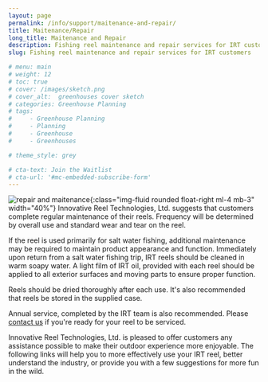 ```yaml
---
layout: page
permalink: /info/support/maitenance-and-repair/
title: Maitenance/Repair
long_title: Maitenance and Repair
description: Fishing reel maintenance and repair services for IRT customers
slug: Fishing reel maintenance and repair services for IRT customers

# menu: main
# weight: 12
# toc: true
# cover: /images/sketch.png
# cover_alt:  greenhouses cover sketch
# categories: Greenhouse Planning
# tags: 
#     - Greenhouse Planning
#     - Planning
#     - Greenhouse
#     - Greenhouses

# theme_style: grey

# cta-text: Join the Waitlist
# cta-url: '#mc-embedded-subscribe-form'
---
```


<!-- ## Service Package
These are many benefits to having service performed by our expert reel technicians. IRT’s reel technicians have over 30 years of assembly and repair experience. They have the right tools to complete service work and only use the highest quality lubricants, designed specifically to withstand  the harsh saltwater fishing environment. Our staff will carefully inspect all of the reels components and notify you if anything is found to be at the service limit. Proper service helps prevent costly repairs, or even worse, the loss of a trophy catch! -->



![repair and maitenance](/assets/images/services--repair.gif){:class="img-fluid rounded float-right ml-4 mb-3" width="40%"}
Innovative Reel Technologies, Ltd. suggests that customers complete regular maintenance of their reels. Frequency will be determined by overall use and standard wear and tear on the reel. 

If the reel is used primarily for salt water fishing, additional maintenance may be required to maintain product appearance and function. Immediately upon return from a salt water fishing trip, IRT reels should be cleaned in warm soapy water. A light film of IRT oil, provided with each reel should be applied to all exterior surfaces and moving parts to ensure proper function.

Reels should be dried thoroughly after each use. It's also recommended that reels be stored in the supplied case.

Annual service, completed by the IRT team is also recommended. Please [contact us](/info/contact/contact-us) if you're ready for your reel to be serviced.

Innovative Reel Technologies, Ltd. is pleased to offer customers any assistance possible to make their outdoor experience more enjoyable. The following links will help you to more effectively use your IRT reel, better understand the industry, or provide you with a few suggestions for more fun in the wild.